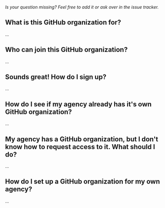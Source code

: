_Is your question missing?  Feel free to add it or ask over in the issue tracker._



## What is this GitHub organization for?  


...


## Who can join this GitHub organization?  

...

## Sounds great!  How do I sign up?  

...


## How do I see if my agency already has it's own GitHub organization? 

...

## My agency has a GitHub organization, but I don't know how to request access to it. What should I do? 

...


## How do I set up a GitHub organization for my own agency?  

... 



